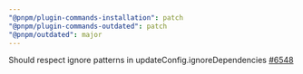 ```yaml
---
"@pnpm/plugin-commands-installation": patch
"@pnpm/plugin-commands-outdated": patch
"@pnpm/outdated": major
---
```


Should respect ignore patterns in updateConfig.ignoreDependencies [#6548](https://github.com/pnpm/pnpm/issues/6548)

